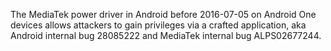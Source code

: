 The MediaTek power driver in Android before 2016-07-05 on Android One devices allows attackers to gain privileges via a crafted application, aka Android internal bug 28085222 and MediaTek internal bug ALPS02677244.
